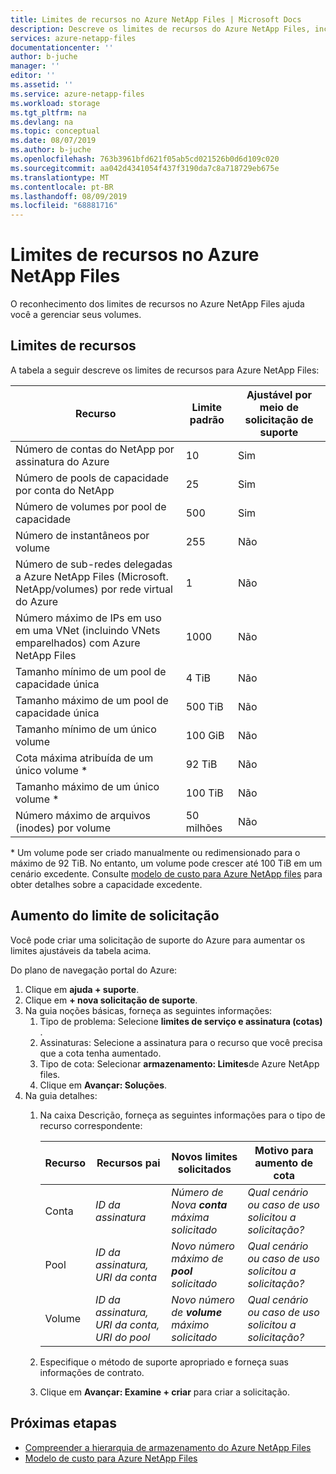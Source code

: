 ```yaml
---
title: Limites de recursos no Azure NetApp Files | Microsoft Docs
description: Descreve os limites de recursos do Azure NetApp Files, incluindo limites para contas do NetApp, pools de capacidade, volumes, instantâneos e a sub-rede delegada.
services: azure-netapp-files
documentationcenter: ''
author: b-juche
manager: ''
editor: ''
ms.assetid: ''
ms.service: azure-netapp-files
ms.workload: storage
ms.tgt_pltfrm: na
ms.devlang: na
ms.topic: conceptual
ms.date: 08/07/2019
ms.author: b-juche
ms.openlocfilehash: 763b3961bfd621f05ab5cd021526b0d6d109c020
ms.sourcegitcommit: aa042d4341054f437f3190da7c8a718729eb675e
ms.translationtype: MT
ms.contentlocale: pt-BR
ms.lasthandoff: 08/09/2019
ms.locfileid: "68881716"
---
```

# <a name="resource-limits-for-azure-netapp-files"></a>Limites de recursos no Azure NetApp Files

O reconhecimento dos limites de recursos no Azure NetApp Files ajuda você a gerenciar seus volumes.

## <a name="resource-limits"></a>Limites de recursos

A tabela a seguir descreve os limites de recursos para Azure NetApp Files:

|  Recurso  |  Limite padrão  |  Ajustável por meio de solicitação de suporte  |
|----------------|---------------------|--------------------------------------|
|  Número de contas do NetApp por assinatura do Azure   |  10    |  Sim   |
|  Número de pools de capacidade por conta do NetApp   |    25     |   Sim   |
|  Número de volumes por pool de capacidade     |    500   |    Sim     |
|  Número de instantâneos por volume       |    255     |    Não        |
|  Número de sub-redes delegadas a Azure NetApp Files (Microsoft. NetApp/volumes) por rede virtual do Azure    |   1   |    Não    |
|  Número máximo de IPs em uso em uma VNet (incluindo VNets emparelhados) com Azure NetApp Files    |    1000   |    Não   |
|  Tamanho mínimo de um pool de capacidade única   |  4 TiB     |    Não  |
|  Tamanho máximo de um pool de capacidade única    |  500 TiB   |   Não   |
|  Tamanho mínimo de um único volume    |    100 GiB    |    Não    |
|  Cota máxima atribuída de um único volume *   |   92 TiB   |    Não   |
|  Tamanho máximo de um único volume *     |    100 TiB    |    Não       |
|  Número máximo de arquivos (inodes) por volume     |    50 milhões    |    Não    |    

\* Um volume pode ser criado manualmente ou redimensionado para o máximo de 92 TiB. No entanto, um volume pode crescer até 100 TiB em um cenário excedente. Consulte [modelo de custo para Azure NetApp files](azure-netapp-files-cost-model.md) para obter detalhes sobre a capacidade excedente. 

## <a name="request-limit-increase"></a>Aumento do limite de solicitação 

Você pode criar uma solicitação de suporte do Azure para aumentar os limites ajustáveis da tabela acima. 

Do plano de navegação portal do Azure: 

1. Clique em **ajuda + suporte**.
2. Clique em **+ nova solicitação de suporte**.
3. Na guia noções básicas, forneça as seguintes informações: 
    1. Tipo de problema: Selecione **limites de serviço e assinatura (cotas)** .
    2. Assinaturas: Selecione a assinatura para o recurso que você precisa que a cota tenha aumentado.
    3. Tipo de cota: Selecionar **armazenamento: Limites**de Azure NetApp files.
    4. Clique em **Avançar: Soluções**.
4. Na guia detalhes:
    1. Na caixa Descrição, forneça as seguintes informações para o tipo de recurso correspondente:

        |  Recurso  |    Recursos pai      |    Novos limites solicitados     |    Motivo para aumento de cota       |
        |----------------|------------------------------|---------------------------------|------------------------------------------|
        |  Conta |  *ID da assinatura*   |  *Número de Nova **conta** máxima solicitado*    |  *Qual cenário ou caso de uso solicitou a solicitação?*  |
        |  Pool    |  *ID da assinatura, URI da conta*  |  *Novo número máximo de **pool** solicitado*   |  *Qual cenário ou caso de uso solicitou a solicitação?*  |
        |  Volume  |  *ID da assinatura, URI da conta, URI do pool*   |  *Novo número de **volume** máximo solicitado*     |  *Qual cenário ou caso de uso solicitou a solicitação?*  |

    2. Especifique o método de suporte apropriado e forneça suas informações de contrato.

    3. Clique em **Avançar: Examine + criar** para criar a solicitação. 


## <a name="next-steps"></a>Próximas etapas  

- [Compreender a hierarquia de armazenamento do Azure NetApp Files](azure-netapp-files-understand-storage-hierarchy.md)
- [Modelo de custo para Azure NetApp Files](azure-netapp-files-cost-model.md)
